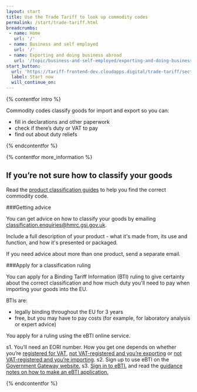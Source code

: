 ```yaml
---
layout: start
title: Use the Trade Tariff to look up commodity codes
permalink: /start/trade-tariff.html
breadcrumbs:
 - name: Home
   url: '/'
 - name: Business and self employed
   url: '/'
 - name: Exporting and doing business abroad
   url: '/topic/business-and-self-employed/exporting-and-doing-business-abroad.html'
start_button:
  url: 'https://tariff-frontend-dev.cloudapps.digital/trade-tariff/sections'
  label: Start now
  will_continue_on: 
---
```

{% contentfor intro %}

Commodity codes classify goods for import and export so you can:

* fill in declarations and other paperwork
* check if there’s duty or VAT to pay
* find out about duty reliefs

{% endcontentfor %}

{% contentfor more_information %}

## If you’re not sure how to classify your goods

Read the [product classification guides](https://www.gov.uk/government/collections/classification-of-goods) to help you find the correct commodity code.

###Getting advice

You can get advice on how to classify your goods by emailing <classification.enquiries@hmrc.gsi.gov.uk>.

Include a full description of your product - what it's made from, its use and function, and how it's presented or packaged.

If you need advice about more than one product, send a separate email.

###Apply for a classification ruling

You can apply for a Binding Tariff Information (BTI) ruling to give certainty about the correct classification and how much duty you'll need to pay when importing your goods into the EU.

BTIs are:

- legally binding throughout the EU for 3 years
- free, but you may have to pay costs (for example, for laboratory analysis or expert advice)

You apply for a ruling using the eBTI online service.

s1. You’ll need an EORI number. How you get one depends on whether you’re [registered for VAT](https://online.hmrc.gov.uk/shortforms/form/EORIVAT), [not VAT-registered and you’re exporting](https://online.hmrc.gov.uk/shortforms/form/EORINonVATExport) or [not VAT-registered and you’re importing](https://online.hmrc.gov.uk/shortforms/form/EORINonVATImport).
s2. Sign up to use eBTI on the [Government Gateway website.](http://www.gateway.gov.uk/)
s3. [Sign in to eBTI.](https://secure.hmce.gov.uk/ecom/login/index.html) and read the [guidance notes on how to make an eBTI application.](https://www.gov.uk/guidance/binding-tariff-information-rulings)

{% endcontentfor %}
